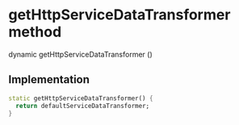 


# getHttpServiceDataTransformer method








dynamic getHttpServiceDataTransformer
()








## Implementation

```dart
static getHttpServiceDataTransformer() {
  return defaultServiceDataTransformer;
}
```







